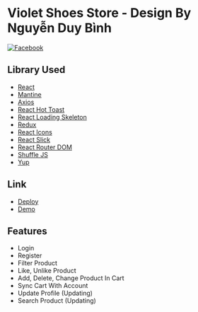 # Violet Shoes Store - Design By Nguyễn Duy Bình

[![Facebook](https://img.shields.io/badge/facebook-nguyenduybinh)](https://www.facebook.com/duy.binh.010196)

## Library Used

- [React](https://www.npmjs.com/package/react)
- [Mantine](https://mantine.dev/)
- [Axios](https://www.npmjs.com/package/axios)
- [React Hot Toast](https://www.npmjs.com/package/react-hot-toast)
- [React Loading Skeleton](https://www.npmjs.com/package/react-loading-skeleton)
- [Redux](https://www.npmjs.com/package/redux)
- [React Icons](https://www.npmjs.com/package/react-icons)
- [React Slick](https://www.npmjs.com/package/react-slick)
- [React Router DOM](https://www.npmjs.com/package/react-router-dom)
- [Shuffle JS](https://www.npmjs.com/package/shufflejs)
- [Yup](https://www.npmjs.com/package/yup)

## Link

- [Deploy](https://violet-shoes-store.vercel.app/)
- [Demo](https://youtu.be/FfgV19YUY6s)

## Features

- Login
- Register
- Filter Product
- Like, Unlike Product
- Add, Delete, Change Product In Cart
- Sync Cart With Account
- Update Profile (Updating)
- Search Product (Updating)

